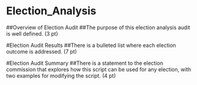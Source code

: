 # Election_Analysis
 ##Overview of Election Audit
##The purpose of this election analysis audit is well defined. (3 pt)

#Election Audit Results
##There is a bulleted list where each election outcome is addressed. (7 pt)

#Election Audit Summary
##There is a statement to the election commission that explores how this script can be used for any election, with two examples for modifying the script. (4 pt)
